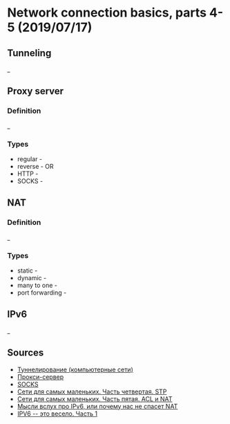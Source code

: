 # Network connection basics, parts 4-5 (2019/07/17)

## Tunneling
_

## Proxy server

### Definition
_

### Types
- regular - 
- reverse - 
OR
- HTTP - 
- SOCKS - 

## NAT

### Definition
_

### Types
- static - 
- dynamic - 
- many to one - 
- port forwarding - 

## IPv6
_

## Sources
- [Туннелирование (компьютерные сети)](https://ru.m.wikipedia.org/wiki/Туннелирование_(компьютерные_сети))
- [Прокси-сервер](https://ru.m.wikipedia.org/wiki/Прокси-сервер)
- [SOCKS](https://ru.m.wikipedia.org/wiki/SOCKS)
- [Сети для самых маленьких. Часть четвертая. STP](https://linkmeup.ru/blog/15.html)
- [Сети для самых маленьких. Часть пятая. ACL и NAT](https://linkmeup.ru/blog/16.html)
- [Мысли вслух про IPv6, или почему нас не спасет NAT](https://habr.com/ru/post/127094/)
- [IPV6 -- это весело. Часть 1](https://habr.com/ru/post/253803/)

